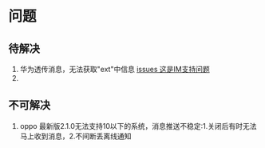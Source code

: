 # 问题

## 待解决
1. 华为透传消息，无法获取"ext"中信息  [issues 这是IM支持问题](https://github.com/tencentyun/TIMSDK/issues/354)
2. 


## 不可解决
1. oppo 最新版2.1.0无法支持10以下的系统，消息推送不稳定:1.关闭后有时无法马上收到消息，2.不间断丢离线通知
